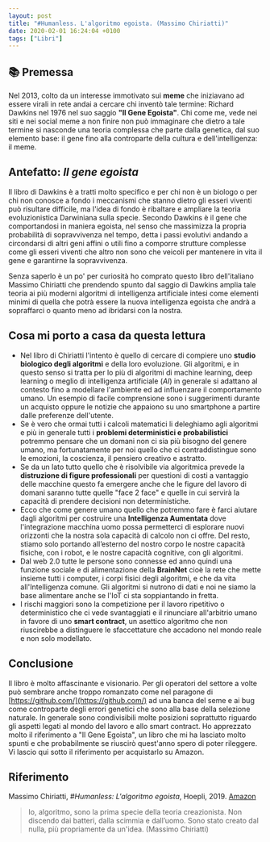 ```yaml
---
layout: post
title: "#Humanless. L'algoritmo egoista. (Massimo Chiriatti)"
date: 2020-02-01 16:24:04 +0100
tags: ["Libri"]
---
```


## :books: Premessa

Nel 2013, colto da un interesse immotivato sui **meme** che iniziavano ad essere virali in rete andai a cercare chi inventò tale termine: Richard Dawkins nel 1976 nel suo saggio **"Il Gene Egoista"**. Chi come me, vede nei siti e nei social meme a non finire non può immaginare che dietro a tale termine si nasconde una teoria complessa che parte dalla genetica, dal suo elemento base: il gene fino alla controparte della cultura e dell'intelligenza: il meme.

## Antefatto: _Il gene egoista_

Il libro di Dawkins è a tratti molto specifico e per chi non è un biologo o per chi non conosce a fondo i meccanismi che stanno dietro gli esseri viventi può risultare difficile, ma l'idea di fondo è ribaltare e ampliare la teoria evoluzionistica Darwiniana sulla specie. Secondo Dawkins è il gene che comportandosi in maniera egoista, nel senso che massimizza la propria probabilità di sopravvivenza nel tempo, detta i passi evolutivi andando a circondarsi di altri geni affini o utili fino a comporre strutture complesse come gli esseri viventi che altro non sono che veicoli per mantenere in vita il gene e garantirne la sopravvivenza.

Senza saperlo è un po' per curiosità ho comprato questo libro dell'italiano Massimo Chiriatti che prendendo spunto dal saggio di Dawkins amplia tale teoria ai più moderni algoritmi di intelligenza artificiale intesi come elementi minimi di quella che potrà essere la nuova intelligenza egoista che andrà a sopraffarci o quanto meno ad ibridarsi con la nostra.

## Cosa mi porto a casa da questa lettura

- Nel libro di Chiriatti l'intento è quello di cercare di compiere uno **studio biologico degli algoritmi** e della loro evoluzione. Gli algoritmi, e in questo senso si tratta per lo più di algoritmi di machine learning, deep learning o meglio di intelligenza artificiale (_AI_) in generale si adattano al contesto fino a modellare l'ambiente ed ad influenzare il comportamento umano.
  Un esempio di facile comprensione sono i suggerimenti durante un acquisto oppure le notizie che appaiono su uno smartphone a partire dalle preferenze dell'utente.
- Se è vero che ormai tutti i calcoli matematici li deleghiamo agli algoritmi e più in generale tutti i **problemi deterministici e probabilistici** potremmo pensare che un domani non ci sia più bisogno del genere umano, ma fortunatamente per noi quello che ci contraddistingue sono le emozioni, la coscienza, il pensiero creativo e astratto.
- Se da un lato tutto quello che è risolvibile via algoritmica prevede la **distruzione di figure professionali** per questioni di costi a vantaggio delle macchine questo fa emergere anche che le figure del lavoro di domani saranno tutte quelle "face 2 face" e quelle in cui servirà la capacità di prendere decisioni non deterministiche.
- Ecco che come genere umano quello che potremmo fare è farci aiutare dagli algoritmi per costruire una **Intelligenza Aumentata** dove l'integrazione macchina uomo possa permetterci di esplorare nuovi orizzonti che la nostra sola capacità di calcolo non ci offre. Del resto, stiamo solo portando all’esterno del nostro corpo le nostre capacità fisiche, con i robot, e le nostre capacità cognitive, con gli algoritmi.
- Dal web 2.0 tutte le persone sono connesse ed anno quindi una funzione sociale e di alimentazione della **BrainNet** cioè la rete che mette insieme tutti i computer, i corpi fisici degli algoritmi, e che da vita all'Intelligenza comune. Gli algoritmi si nutrono di dati e noi ne siamo la base alimentare anche se l'IoT ci sta soppiantando in fretta.
- I rischi maggiori sono la competizione per il lavoro ripetitivo o deterministico che ci vede svantaggiati e il rinunciare all'arbitrio umano in favore di uno **smart contract**, un asettico algoritmo che non riuscirebbe a distinguere le sfaccettature che accadono nel mondo reale e non solo modellato.

## Conclusione

Il libro è molto affascinante e visionario. Per gli operatori del settore a volte può sembrare anche troppo romanzato come nel paragone di [https://github.com/](https://github.com/) ad una banca del seme e ai bug come controparte degli errori genetici che sono alla base della selezione naturale.
In generale sono condivisibili molte posizioni soprattutto riguardo gli aspetti legati al mondo del lavoro e allo smart contract.
Ho apprezzato molto il riferimento a "Il Gene Egoista", un libro che mi ha lasciato molto spunti e che probabilmente se riuscirò quest'anno spero di poter rileggere. Vi lascio qui sotto il riferimento per acquistarlo su Amazon.

## Riferimento

Massimo Chiriatti, _#Humanless: L'algoritmo egoista_, Hoepli, 2019. [Amazon](https://www.amazon.it/dp/B081FFLGHC/ref=dp-kindle-redirect?_encoding=UTF8&btkr=1)

> Io, algoritmo, sono la prima specie della teoria creazionista. Non discendo dai batteri, dalla scimmia e dall’uomo. Sono stato creato dal nulla, più propriamente da un'idea. (Massimo Chiriatti)
